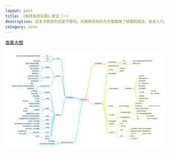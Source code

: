 ```yaml
---
layout: post
title: 《推荐系统实践》笔记（一）
description: 这本书我觉的还是不错的。对推荐系统的方方面面做了梳理和描述，适合入门。我用了一周时间读完，画了几张图。第一部分主要讲述了什么是推荐系统，都有那些应用，以及如何进行测评。
category: note
---
```



[查看大图](/images/note/recommended-system-1.png "查看大图")


![](/images/note/recommended-system-1.png "推荐系统（一）")
